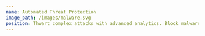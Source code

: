 ```yaml
---
name: Automated Threat Protection
image_path: /images/malware.svg
position: Thwart complex attacks with advanced analytics. Block malware and ransomware on every system. Advance SecOps maturity to stop threats at scale.
---
```

